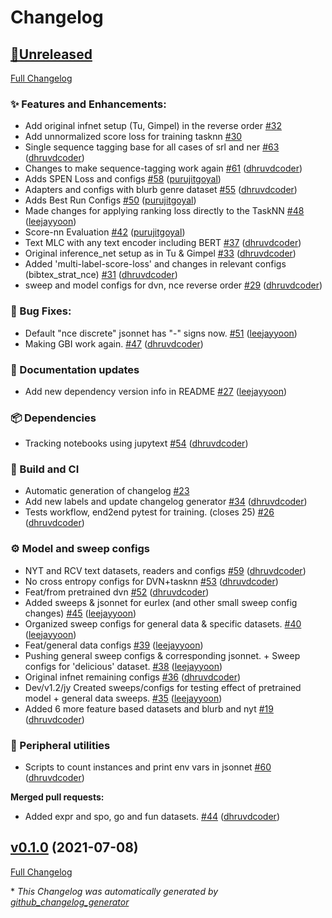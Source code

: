 # Changelog

## [🚧Unreleased](https://github.com/dhruvdcoder/structured_prediction_baselines/tree/HEAD)

[Full Changelog](https://github.com/dhruvdcoder/structured_prediction_baselines/compare/v0.1.0...HEAD)

### ✨ Features and Enhancements:

- Add original infnet setup \(Tu, Gimpel\) in the reverse order  [\#32](https://github.com/dhruvdcoder/structured_prediction_baselines/issues/32)
- Add unnormalized score loss for training tasknn [\#30](https://github.com/dhruvdcoder/structured_prediction_baselines/issues/30)
- Single sequence tagging base for all cases of srl and ner [\#63](https://github.com/dhruvdcoder/structured_prediction_baselines/pull/63) ([dhruvdcoder](https://github.com/dhruvdcoder))
- Changes to make sequence-tagging work again [\#61](https://github.com/dhruvdcoder/structured_prediction_baselines/pull/61) ([dhruvdcoder](https://github.com/dhruvdcoder))
- Adds SPEN Loss and configs [\#58](https://github.com/dhruvdcoder/structured_prediction_baselines/pull/58) ([purujitgoyal](https://github.com/purujitgoyal))
- Adapters and configs with blurb genre dataset [\#55](https://github.com/dhruvdcoder/structured_prediction_baselines/pull/55) ([dhruvdcoder](https://github.com/dhruvdcoder))
- Adds Best Run Configs [\#50](https://github.com/dhruvdcoder/structured_prediction_baselines/pull/50) ([purujitgoyal](https://github.com/purujitgoyal))
- Made changes for applying ranking loss directly to the TaskNN [\#48](https://github.com/dhruvdcoder/structured_prediction_baselines/pull/48) ([leejayyoon](https://github.com/leejayyoon))
- Score-nn Evaluation [\#42](https://github.com/dhruvdcoder/structured_prediction_baselines/pull/42) ([purujitgoyal](https://github.com/purujitgoyal))
- Text MLC with any text encoder including BERT [\#37](https://github.com/dhruvdcoder/structured_prediction_baselines/pull/37) ([dhruvdcoder](https://github.com/dhruvdcoder))
- Original inference\_net setup as in Tu & Gimpel [\#33](https://github.com/dhruvdcoder/structured_prediction_baselines/pull/33) ([dhruvdcoder](https://github.com/dhruvdcoder))
- Added 'multi-label-score-loss' and changes in relevant configs \(bibtex\_strat\_nce\) [\#31](https://github.com/dhruvdcoder/structured_prediction_baselines/pull/31) ([dhruvdcoder](https://github.com/dhruvdcoder))
- sweep and model configs for dvn, nce reverse order [\#29](https://github.com/dhruvdcoder/structured_prediction_baselines/pull/29) ([dhruvdcoder](https://github.com/dhruvdcoder))

### 🐛 Bug Fixes:

- Default "nce discrete" jsonnet has "-" signs now. [\#51](https://github.com/dhruvdcoder/structured_prediction_baselines/pull/51) ([leejayyoon](https://github.com/leejayyoon))
- Making GBI work again. [\#47](https://github.com/dhruvdcoder/structured_prediction_baselines/pull/47) ([dhruvdcoder](https://github.com/dhruvdcoder))

### 📖 Documentation updates

- Add new dependency version info in README [\#27](https://github.com/dhruvdcoder/structured_prediction_baselines/pull/27) ([leejayyoon](https://github.com/leejayyoon))

### 📦 Dependencies

- Tracking notebooks using jupytext [\#54](https://github.com/dhruvdcoder/structured_prediction_baselines/pull/54) ([dhruvdcoder](https://github.com/dhruvdcoder))

### 👷 Build and CI

- Automatic generation of changelog [\#23](https://github.com/dhruvdcoder/structured_prediction_baselines/issues/23)
- Add new labels and update changelog generator [\#34](https://github.com/dhruvdcoder/structured_prediction_baselines/pull/34) ([dhruvdcoder](https://github.com/dhruvdcoder))
- Tests workflow, end2end pytest for training. \(closes 25\) [\#26](https://github.com/dhruvdcoder/structured_prediction_baselines/pull/26) ([dhruvdcoder](https://github.com/dhruvdcoder))

### ⚙️  Model and sweep configs

- NYT and RCV text datasets, readers and configs [\#59](https://github.com/dhruvdcoder/structured_prediction_baselines/pull/59) ([dhruvdcoder](https://github.com/dhruvdcoder))
- No cross entropy configs for DVN+tasknn [\#53](https://github.com/dhruvdcoder/structured_prediction_baselines/pull/53) ([dhruvdcoder](https://github.com/dhruvdcoder))
- Feat/from pretrained dvn [\#52](https://github.com/dhruvdcoder/structured_prediction_baselines/pull/52) ([dhruvdcoder](https://github.com/dhruvdcoder))
- Added sweeps & jsonnet for eurlex \(and other small sweep config changes\) [\#45](https://github.com/dhruvdcoder/structured_prediction_baselines/pull/45) ([leejayyoon](https://github.com/leejayyoon))
- Organized sweep configs for general data & specific datasets. [\#40](https://github.com/dhruvdcoder/structured_prediction_baselines/pull/40) ([leejayyoon](https://github.com/leejayyoon))
- Feat/general data configs [\#39](https://github.com/dhruvdcoder/structured_prediction_baselines/pull/39) ([leejayyoon](https://github.com/leejayyoon))
- Pushing general sweep configs & corresponding jsonnet. + Sweep configs for 'delicious' dataset. [\#38](https://github.com/dhruvdcoder/structured_prediction_baselines/pull/38) ([leejayyoon](https://github.com/leejayyoon))
- Original infnet remaining configs [\#36](https://github.com/dhruvdcoder/structured_prediction_baselines/pull/36) ([dhruvdcoder](https://github.com/dhruvdcoder))
- Dev/v1.2/jy  Created sweeps/configs for testing effect of pretrained model + general data sweeps.  [\#35](https://github.com/dhruvdcoder/structured_prediction_baselines/pull/35) ([leejayyoon](https://github.com/leejayyoon))
- Added 6 more feature based datasets and blurb and nyt [\#19](https://github.com/dhruvdcoder/structured_prediction_baselines/pull/19) ([dhruvdcoder](https://github.com/dhruvdcoder))

### 🧪 Peripheral utilities

- Scripts to count instances and print env vars in jsonnet [\#60](https://github.com/dhruvdcoder/structured_prediction_baselines/pull/60) ([dhruvdcoder](https://github.com/dhruvdcoder))

**Merged pull requests:**

- Added expr and spo, go and fun datasets. [\#44](https://github.com/dhruvdcoder/structured_prediction_baselines/pull/44) ([dhruvdcoder](https://github.com/dhruvdcoder))

## [v0.1.0](https://github.com/dhruvdcoder/structured_prediction_baselines/tree/v0.1.0) (2021-07-08)

[Full Changelog](https://github.com/dhruvdcoder/structured_prediction_baselines/compare/ef23891a32a0dcc7b9ca02a8c11e008cbe412dbb...v0.1.0)



\* *This Changelog was automatically generated by [github_changelog_generator](https://github.com/github-changelog-generator/github-changelog-generator)*
